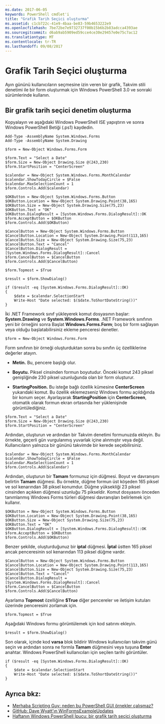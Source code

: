 ```yaml
---
ms.date: 2017-06-05
keywords: PowerShell cmdlet'i
title: "Grafik Tarih Seçici oluşturma"
ms.assetid: c1cb722c-41e9-4baa-be83-59b4653222e9
ms.openlocfilehash: 7be72be7e9732737f00b15b6b2b83adcca4393ae
ms.sourcegitcommit: d6ab9ab5909ed59cce4ce30e29457e0e75c7ac12
ms.translationtype: MT
ms.contentlocale: tr-TR
ms.lasthandoff: 09/08/2017
---
```

# <a name="creating-a-graphical-date-picker"></a>Grafik Tarih Seçici oluşturma
Ayın gününü kullanıcıların seçmesine izin veren bir grafik, Takvim stili denetimi ile bir form oluşturmak için Windows PowerShell 3.0 ve sonraki sürümlerinde kullanın.

## <a name="create-a-graphical-date-picker-control"></a>Bir grafik tarih seçici denetim oluşturma
Kopyalayın ve aşağıdaki Windows PowerShell ISE yapıştırın ve sonra Windows PowerShell Betiği (.ps1) kaydedin.

```
Add-Type -AssemblyName System.Windows.Forms
Add-Type -AssemblyName System.Drawing

$form = New-Object Windows.Forms.Form 

$form.Text = "Select a Date" 
$form.Size = New-Object Drawing.Size @(243,230) 
$form.StartPosition = "CenterScreen"

$calendar = New-Object System.Windows.Forms.MonthCalendar 
$calendar.ShowTodayCircle = $False
$calendar.MaxSelectionCount = 1
$form.Controls.Add($calendar) 

$OKButton = New-Object System.Windows.Forms.Button
$OKButton.Location = New-Object System.Drawing.Point(38,165)
$OKButton.Size = New-Object System.Drawing.Size(75,23)
$OKButton.Text = "OK"
$OKButton.DialogResult = [System.Windows.Forms.DialogResult]::OK
$form.AcceptButton = $OKButton
$form.Controls.Add($OKButton)

$CancelButton = New-Object System.Windows.Forms.Button
$CancelButton.Location = New-Object System.Drawing.Point(113,165)
$CancelButton.Size = New-Object System.Drawing.Size(75,23)
$CancelButton.Text = "Cancel"
$CancelButton.DialogResult = [System.Windows.Forms.DialogResult]::Cancel
$form.CancelButton = $CancelButton
$form.Controls.Add($CancelButton)

$form.Topmost = $True

$result = $form.ShowDialog() 

if ($result -eq [System.Windows.Forms.DialogResult]::OK)
{
    $date = $calendar.SelectionStart
    Write-Host "Date selected: $($date.ToShortDateString())"
}
```

İki .NET Framework sınıf yükleyerek komut dosyasının başlar: **System.Drawing** ve **System.Windows.Forms**. .NET Framework sınıfının yeni bir örneğini sonra Başlat **Windows.Forms.Form**; boş bir form sağlayan veya olduğu başlatabilirsiniz ekleme penceresi denetler.

```
$form = New-Object Windows.Forms.Form
```

Form sınıfının bir örneği oluşturduktan sonra bu sınıfın üç özelliklerine değerler atayın.

- **Metin.** Bu, pencere başlığı olur.

- **Boyutu.** Piksel cinsinden formun boyutudur. Önceki komut 243 piksel genişliğinde 230 piksel uzunluğunda olan bir form oluşturur.

- **StartingPosition.** Bu isteğe bağlı özellik kümesine **CenterScreen** yukarıdaki komut. Bu özellik eklemezseniz Windows formu açıldığında bir konum seçer. Ayarlayarak **StartingPosition** için **CenterScreen**, otomatik olarak formun ekran ortasında her yüklenişinde görüntülediğiniz.

```
$form.Text = "Select a Date" 
$form.Size = New-Object Drawing.Size @(243,230) 
$form.StartPosition = "CenterScreen"
```

Ardından, oluşturun ve ardından bir Takvim denetimi formunuzda ekleyin. Bu örnekte, geçerli gün vurgulanmış yuvarlak içine alınmıştır veya değil. Kullanıcıların yalnızca bir gününü takvimde bir kerede seçebilirsiniz.

```
$calendar = New-Object System.Windows.Forms.MonthCalendar 
$calendar.ShowTodayCircle = $False
$calendar.MaxSelectionCount = 1
$form.Controls.Add($calendar)
```

Ardından, oluşturun bir **Tamam** formunuz için düğmesi. Boyut ve davranışını belirtin **Tamam** düğmesi. Bu örnekte, düğme formun üst köşeden 165 piksel ve sol kenarından 38 piksel konumdur. Düğme yüksekliği 23 piksel cinsinden açıkken düğmesi uzunluğu 75 pikseldir. Komut dosyasını önceden tanımlanmış Windows Forms türleri düğmesi davranışları belirlemek için kullanır.

```
$OKButton = New-Object System.Windows.Forms.Button
$OKButton.Location = New-Object System.Drawing.Point(38,165)
$OKButton.Size = New-Object System.Drawing.Size(75,23)
$OKButton.Text = "OK"
$OKButton.DialogResult = [System.Windows.Forms.DialogResult]::OK
$form.AcceptButton = $OKButton
$form.Controls.Add($OKButton)
```

Benzer şekilde, oluşturduğunuz bir **iptal** düğmesi. **İptal** üstten 165 piksel ancak penceresinin sol kenarından 113 piksel düğme vardır.

```
$CancelButton = New-Object System.Windows.Forms.Button
$CancelButton.Location = New-Object System.Drawing.Point(113,165)
$CancelButton.Size = New-Object System.Drawing.Size(75,23)
$CancelButton.Text = "Cancel"
$CancelButton.DialogResult = [System.Windows.Forms.DialogResult]::Cancel
$form.CancelButton = $CancelButton
$form.Controls.Add($CancelButton)
```

Ayarlama **Topmost** özelliğine **$True** diğer pencereler ve iletişim kutuları üzerinde penceresini zorlamak için.

```
$form.Topmost = $True
```

Aşağıdaki Windows formu görüntülemek için kod satırını ekleyin.

```
$result = $form.ShowDialog()
```

Son olarak, içinde kod **varsa** blok bildirir Windows kullanıcıları takvim günü seçin ve ardından sonra ne formla **Tamam** düğmesini veya tuşuna **Enter** anahtar. Windows PowerShell kullanıcıları için seçilen tarihi görüntüler.

```
if ($result -eq [System.Windows.Forms.DialogResult]::OK)
{
    $date = $calendar.SelectionStart
    Write-Host "Date selected: $($date.ToShortDateString())"
}
```

## <a name="see-also"></a>Ayrıca bkz:
- [Merhaba Scripting Guy: neden bu PowerShell GUI örnekler çalışmaz?](http://go.microsoft.com/fwlink/?LinkId=506644)
- [GitHub: Dave Wyatt'ın WinFormsExampleUpdates](https://github.com/dlwyatt/WinFormsExampleUpdates)
- [Haftanın Windows PowerShell İpucu: bir grafik tarih seçici oluşturma](http://technet.microsoft.com/library/ff730942.aspx)

